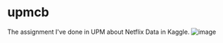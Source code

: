 # upmcb
The assignment I've done in UPM about Netflix Data in Kaggle. 
![image](https://github.com/user-attachments/assets/2dacf18b-7188-4eb0-9d47-a8279adeb306)

